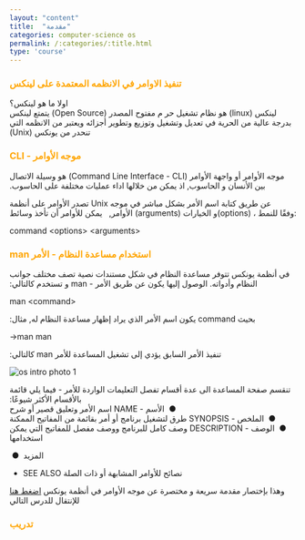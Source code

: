 ```yaml
---
layout: "content"
title:  "مقدمة"
categories: computer-science os
permalink: /:categories/:title.html
type: 'course'
---
```


<h3 style="color:orange;">
تنفيذ الاوامر في الانظمه المعتمدة على لينكس
</h3>

<p class="content-p">
<bdi>
اولا ما هو لينكس؟ <br />
لينكس (linux) هو نظام تشغيل حر م مفتوح المصدر
(Open Source)
يتمتع لينكس بدرجة عالية من الحرية في تعديل وتشغيل وتوزيع وتطوير أجزائه ويعتبر من الانظمه التي تنحدر من يونكس
(Unix)
</bdi>
</p>
<h3>

</h3>


<h3 style="color:orange;">
<bdi>
موجه الأوامر -
CLI
</bdi>
</h3>
<p class="content-p">
<bdi>
موجه الأوامر أو واجهة الأوامر
(Command Line Interface - CLI)
هو وسيلة الاتصال بين الأنسان و الحاسوب, اذ يمكن من خلالها اداء عمليات مختلفة على الحاسوب. <br />

تصدر الأوامر على أنظمة
Unix
عن طريق كتابة اسم الأمر بشكل مباشر في موجه الأوامر, &nbsp;
 يمكن للأوامر أن تأخذ وسائط
(arguments) و الخيارات(options) ، وفقًا للنمط:
</bdi>
</p>
<div class="terminal-box">
command &lt;options&gt; &lt;arguments&gt;
</div>

<h3 style="color:orange;">
<bdi>
استخدام مساعدة النظام - الأمر
man
</bdi>
</h3>

<p class="content-p">
<bdi>
في أنظمة يونكس  تتوفر مساعدة النظام في شكل مستندات نصية تصف مختلف جوانب النظام وأدواته. الوصول إليها يكون عن طريق الأمر -
man
و تستخدم كالتالي:
</bdi>
</p>
<div class="terminal-box">
man &lt;command&gt;
</div>

<p class="content-p">
<bdi>
بحيث
command
يكون اسم الأمر الذي يراد إظهار مساعدة النظام له, مثال:
</bdi>
</p>
<div class="terminal-box">
-&gt;man man
</div>

<p class="content-p">
<bdi>
تنفيذ الأمر السابق يؤدي إلى تشغيل المساعدة للأمر
man
كالتالي:
</bdi>  
</p>
<div class="content-image">
<img  src="/assets/img/os/os-intro1.png" alt="os intro photo 1"/>
</div>
<p class="content-p">
<bdi>
تنقسم صفحة المساعدة الى عدة أقسام تفصل التعليمات الواردة للأمر - فيما يلي قائمة بالأقسام الأكثر شيوعًا: <br>
&nbsp;&#9679;&nbsp;
الأسم
- NAME
اسم الأمر وتعليق قصير أو شرح <br>
&nbsp;&#9679;&nbsp;
الملخص
- SYNOPSIS
 طرق لتشغيل برنامج أو أمر بقائمة من المفاتيح الممكنة<br>
 &nbsp;&#9679;&nbsp;
 الوصف
 - DESCRIPTION
  وصف كامل للبرنامج ووصف مفصل للمفاتيح التي يمكن استخدامها <br>

  &nbsp;&#9679;&nbsp;
  المزيد
  - SEE ALSO
   نصائح للأوامر المشابهة أو ذات الصلة<br>
</bdi>
</p>

<p class="content-p">
وهذا بإختصار مقدمة سريعة و مختصرة عن موجه الأوامر في أنظمة يونكس
<a href="#">
اضغط هنا 
</a>
للإنتقال للدرس التالي
</p>

<h3 style="color:orange;">
<bdi>
تدريب
</bdi>
</h3>
